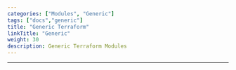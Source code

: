```yaml
---
categories: ["Modules", "Generic"]
tags: ["docs","generic"] 
title: "Generic Terraform"
linkTitle: "Generic"
weight: 30
description: Generic Terraform Modules
---
```

<hr>